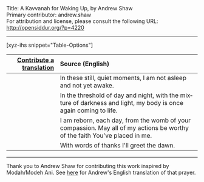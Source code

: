 <html>
<head></head>
<body>
Title: A Kavvanah for Waking Up, by Andrew Shaw<br />
Primary contributor: andrew.shaw<br />
For attribution and license, please consult the following URL: <a href="http://opensiddur.org/?p=4220">http://opensiddur.org/?p=4220</a>
<p />
<hr />

[xyz-ihs snippet="Table-Options"]<table style="margin-left: auto; margin-right: auto;" class="draggable">
<thead><tr><th id="x" style="text-align: right;"><a href="/translate/" target="_blank" rel="noopener">Contribute a translation</a></th><th style="text-align: left;">Source (English)</th></tr></thead>
<tbody>
<tr><td style="vertical-align:top;">
<div class="liturgy" lang="he">

</span></div></td>
 
<td style="vertical-align:top;">
<div class="english" lang="en">
In these still, quiet moments,
I am not asleep
and not yet awake.
</div></td></tr>


<tr><td style="vertical-align:top;">
<div class="liturgy" lang="he">

</span></div></td>
 
<td style="vertical-align:top;">
<div class="english" lang="en">
In the threshold of day and night,
with the mixture of darkness and light,
my body is once again coming to life.
</div></td></tr>


<tr><td style="vertical-align:top;">
<div class="liturgy" lang="he">

</span></div></td>
 
<td style="vertical-align:top;">
<div class="english" lang="en">
I am reborn, each day,
from the womb of your compassion.
May all of my actions
be worthy of the faith You've placed in me.
</div></td></tr>


<tr><td style="vertical-align:top;">
<div class="liturgy" lang="he">

</span></div></td>
 
<td style="vertical-align:top;">
<div class="english" lang="en">
With words of thanks I'll greet the dawn.
</div></td></tr>
</tbody></table>

<hr />

Thank you to Andrew Shaw for contributing this work inspired by Modah/Modeh Ani. See <a href="https://opensiddur.org/prayers/solilunar/everyday/daytime/birkhot-hashahar/modah-modeh-ani-translation-by-andrew-shaw/">here</a> for Andrew's English translation of that prayer.
</body>
</html>